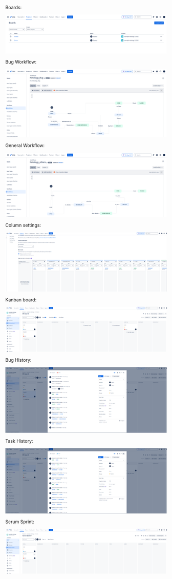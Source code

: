 
Boards:

![alt text](1.png)


Bug Workflow:

![alt text](Bug.png)

General Workflow:

![alt text](Other.png)





Column settings:


![alt text](<Column settings.png>)

Kanban board:

![alt text](<Kanban board.png>)

Bug History:


![alt text](<Bug History.png>)


Task History:

![alt text](<Task history.png>)

Scrum Sprint:


![alt text](<Scrum spring.png>)